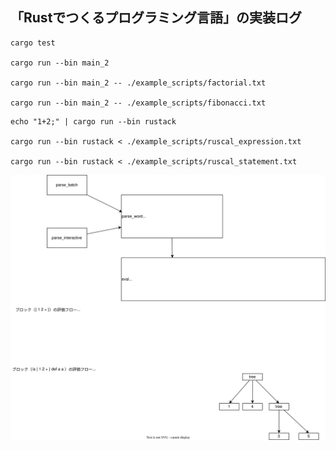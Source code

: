 ## 「Rustでつくるプログラミング言語」の実装ログ

```
cargo test

cargo run --bin main_2

cargo run --bin main_2 -- ./example_scripts/factorial.txt

cargo run --bin main_2 -- ./example_scripts/fibonacci.txt

```

```
echo "1+2;" | cargo run --bin rustack

cargo run --bin rustack < ./example_scripts/ruscal_expression.txt

cargo run --bin rustack < ./example_scripts/ruscal_statement.txt
```

![](./architecture.drawio.svg)
